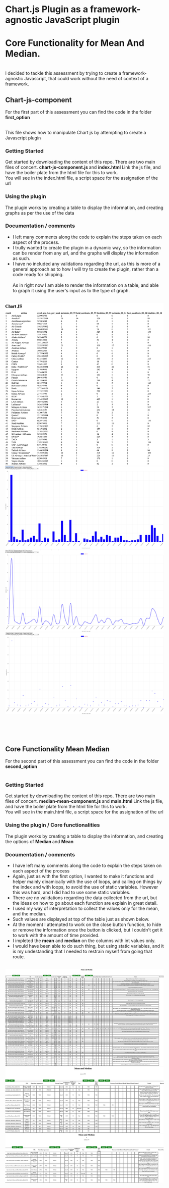# Chart.js Plugin as a framework-agnostic JavaScript plugin
# Core Functionality for Mean And Median.
<br>
I decided to tackle this assessment by trying to create a framework-agnostic Javascript, that could work without the need of context of a framework.  <br>


## Chart-js-component

For the first part of this assessment you can find the code in the folder <strong> first_option </strong> 
<br><br>

This file shows how to manipulate Chart js by attempting to create a Javascript plugin

### Getting Started
Get started by downloading the content of this repo. There are two main files of concert. <strong> chart-js-component.js </strong> and <strong> index.html </strong>
Link the js file, and have the boiler plate from the html file for this to work. 
<br>
You will see in the index.html file, a script space for the assignation of the url

### Using the plugin
The plugin works by creating a table to display the information, and creating graphs as per the use of the data

### Documentation / comments 
 - I left many comments along the code to explain the steps taken on each aspect of the process. 
 - I trully wanted to create the plugin in a dynamic way, so the information can be render from any url, and the graphs will display the information as such.
 - I have no included any validations regarding the url, as this is more of a general approach as to how I will try to create the plugin, rather than a code ready for shipping.
<br><br>
As in right now I am able to render the information on a table, and able to graph it using the user's input as to the type of graph. 
<br><br>
<img src='images/chart-table.png'>
<br>
<img src='images/bar.png'>
<br>
<img src='images/line.png'>
<br>
<img src='images/scatter.png'>

<br><br><br>

## Core Functionality Mean Median

For the second part of this assessment you can find the code in the folder <strong> second_option </strong> 
<br><br>

### Getting Started
Get started by downloading the content of this repo. There are two main files of concert. <strong> median-mean-component.js </strong> and <strong> main.html </strong>
Link the js file, and have the boiler plate from the html file for this to work. 
<br>
You will see in the main.html file, a script space for the assignation of the url

### Using the plugin / Core functionalities
The plugin works by creating a table to display the information, and creating the options of <strong>Median </strong> and <strong> Mean </strong>

### Dcoumentation / comments 

- I have left many comments along the code to explain the steps taken on each aspect of the process<br>
- Again, just as with the first option, I wanted to make it functions and helper mainly dinamically with the use of loops, and calling on things by the index and with loops, to avoid the use of static variables. However this was hard, and I did had to use some static variables. 
- There are no validations regarding the data collected from the url, but the ideas on how to go about each function are explain in great detail.
- I used my way of interpretation to collect the values only for the mean, and the median.
- Such values are displayed at top of the table just as shown below. 
- At the moment I attempted to work on the close button function, to hide or remove the information once the button is clicked, but I couldn't get it to work with the amount of time provided. 
- I impleted the <strong>mean</strong> and <strong>median</strong> on the columns with int values only.
- I would have been able to do such thing, but using static variables, and it is my undestanding that I needed to restrain myself from going that route.
<br><br>

<img src='images/table-mm.png'>
<br>
<img src='images/mean.png'>
<br>
<img src='images/median.png'>
<br>



